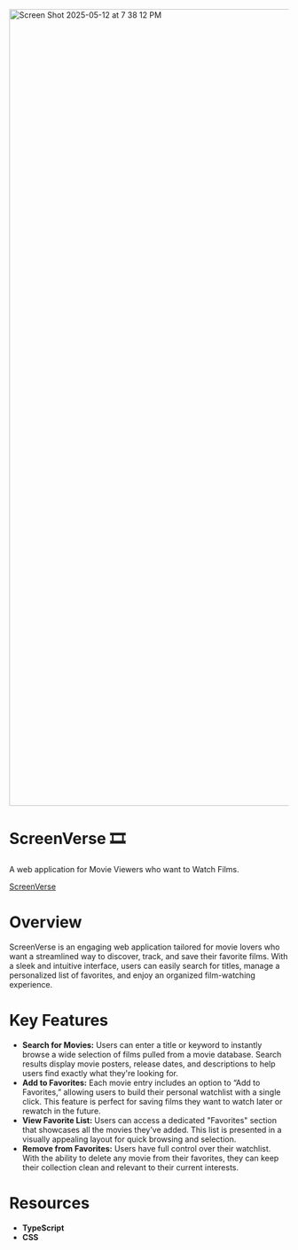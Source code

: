 
<img width="1438" alt="Screen Shot 2025-05-12 at 7 38 12 PM" src="https://github.com/user-attachments/assets/41ff962f-40f8-4226-a112-caeaba89de3a" />

#  ScreenVerse 🎞
A web application for Movie Viewers who want to Watch Films.


[ScreenVerse](https://garcia-tony.github.io/ScreenVerse/)


# Overview

ScreenVerse is an engaging web application tailored for movie lovers who want a streamlined way to discover, track, and save their favorite films. With a sleek and intuitive interface, users can easily search for titles, manage a personalized list of favorites, and enjoy an organized film-watching experience.


# Key Features

- **Search for Movies:** Users can enter a title or keyword to instantly browse a wide selection of films pulled from a movie database. Search results display movie posters, release dates, and descriptions to help users find exactly what they're looking for.
- **Add to Favorites:** Each movie entry includes an option to “Add to Favorites,” allowing users to build their personal watchlist with a single click. This feature is perfect for saving films they want to watch later or rewatch in the future.
- **View Favorite List:** Users can access a dedicated "Favorites" section that showcases all the movies they’ve added. This list is presented in a visually appealing layout for quick browsing and selection.
- **Remove from Favorites:** Users have full control over their watchlist. With the ability to delete any movie from their favorites, they can keep their collection clean and relevant to their current interests.

# Resources

- **TypeScript**
- **CSS**
